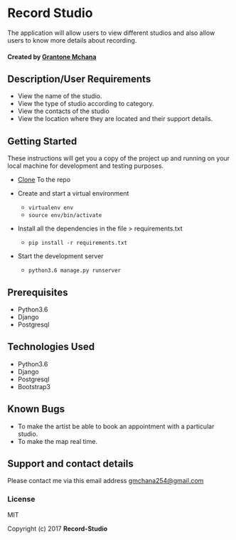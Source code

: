 # Record Studio
The application will allow users to view different studios and also allow users to  know more details about recording.
#### Created by [Grantone Mchana](https://github.com/Grantone)

## Description/User Requirements
<ul>
  <li>View the name of the studio. </li>
  <li>View the type of studio according to category. </li>
  <li>View the contacts of the studio</li>
  <li>View the location where they are located and their support details.</li>

</ul>


## Getting Started

These instructions will get you a copy of the project up and running on your local machine for development and testing purposes.
* <a href="https://github.com/Grantone/Record-Studio">Clone</a> To the repo

* Create and start a virtual environment
  <ul>
    <li><code>virtualenv env</code></li>
    <li><code>source env/bin/activate</code></li>
  </ul>

* Install all the dependencies in the file > requirements.txt
  <ul>
    <li><code>pip install -r requirements.txt</code></li>
   </ul>

* Start the development server
  <ul>
    <li><code>python3.6 manage.py runserver</code></li>
  </ul>

## Prerequisites
<ul>
  <li>Python3.6</li>
  <li>Django</li>
  <li>Postgresql</>
 </ul>

 ## Technologies Used
<ul>
  <li>Python3.6</li>
  <li>Django</li>
  <li>Postgresql</li>
  <li>Bootstrap3</li>
 </ul>

 ## Known Bugs
 <ul>
  <li>To make the artist be able to book an appointment with a particular studio.</li>
  <li>To make the map real time.</li>

 </ul>


 ## Support and contact details
 Please contact me via this email address <email>gmchana254@gmail.com</email>

 ### License
MIT

Copyright (c) 2017 **Record-Studio**
